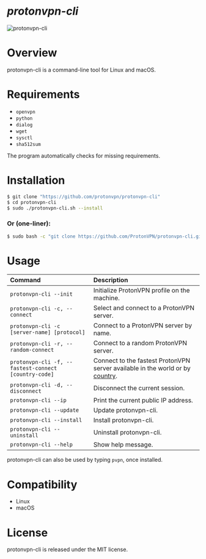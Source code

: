*protonvpn-cli*
================

![protonvpn-cli](https://i.imgur.com/tDrwkX5l.png)

# Overview #
protonvpn-cli is a command-line tool for Linux and macOS.

# Requirements #

* `openvpn`
* `python`
* `dialog`
* `wget`
* `sysctl`
* `sha512sum`

The program automatically checks for missing requirements.


# Installation #

```bash
$ git clone "https://github.com/protonvpn/protonvpn-cli"
$ cd protonvpn-cli
$ sudo ./protonvpn-cli.sh --install
```

### Or (one-liner): ###

```bash
$ sudo bash -c "git clone https://github.com/ProtonVPN/protonvpn-cli.git ; ./protonvpn-cli/protonvpn-cli.sh --install"
```

# Usage #

| **Command**                                           | **Description**                                                               |
| :---------------------------------------------------- | :---------------------------------------------------------------------------- |
| `protonvpn-cli --init`                                | Initialize ProtonVPN profile on the machine.                                  |
| `protonvpn-cli -c, --connect`                         | Select and connect to a ProtonVPN server.                                     |
| `protonvpn-cli -c [server-name] [protocol]`           | Connect to a ProtonVPN server by name.                                        |
| `protonvpn-cli -r, --random-connect`                  | Connect to a random ProtonVPN server.                                         |
| `protonvpn-cli -f, --fastest-connect [country-code]`  | Connect to the fastest ProtonVPN server available in the world or by [country](https://protonvpn.com/support/vpn-servers/). |
| `protonvpn-cli -d, --disconnect`                      | Disconnect the current session.                                               |
| `protonvpn-cli --ip`                                  | Print the current public IP address.                                          |
| `protonvpn-cli --update`                              | Update protonvpn-cli.                                                         |
| `protonvpn-cli --install`                             | Install protonvpn-cli.                                                        |
| `protonvpn-cli --uninstall`                           | Uninstall protonvpn-cli.                                                      |
| `protonvpn-cli --help`                                | Show help message.                                                            |


protonvpn-cli can also be used by typing `pvpn`, once installed.


# Compatibility #
* Linux
* macOS

# License #

protonvpn-cli is released under the MIT license.
